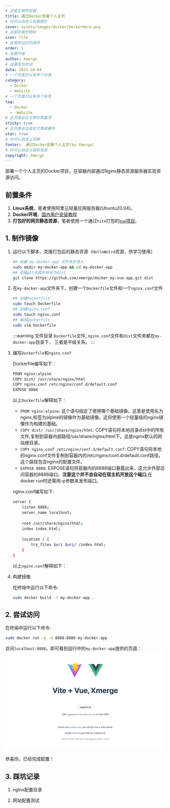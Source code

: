 ```yaml
---
# 这是文章的标题
title: 通过Docker部署个人主页
# 你可以自定义封面图片
cover: assets/images/docker/DockerHero.png
# 这是页面的图标
icon: file
# 这是侧边栏的顺序
order: 1
# 设置作者
author: Xmerge
# 设置写作时间
date: 2023-10-04
# 一个页面可以有多个分类
category:
  - Docker
  - Website
# 一个页面可以有多个标签
tag:
  - Docker
  - -Website
# 此页面会在文章列表置顶
sticky: true
# 此页面会出现在文章收藏中
star: true
# 你可以自定义页脚
footer:  通过Docker部署个人主页(by Xmerge)
# 你可以自定义版权信息
copyright: Xmerge
---
```


部署一个个人主页的Docker项目，在容器内部通过Nginx静态资源服务器实现资源访问。

<!-- more -->
## 前置条件

1. **Linux系统**，笔者使用阿里云轻量应用服务器(Ubuntu20.04)。
2. **Docker环境**，[国内用户安装教程](https://yeasy.gitbook.io/docker_practice/install/ubuntu)
3. **打包好的网页静态资源**，笔者使用一个通过`Vite`打包的[`Vue`项目](https://github.com/xmerge/docker_my-vue-app.git)。

## 1. 制作镜像

1. 运行以下脚本，克隆打包后的静态资源（`HelloWolrd`资源，供学习使用）

    ```bash
    ## 创建 my-docker-app 文件夹并进入
    sudo mkdir my-docker-app && cd my-docker-app
    ## 克隆git仓库并命名为dist
    git clone https://github.com/xmerge/docker_my-vue-app.git dist
    ```

2. 在`my-docker-app`文件夹下，创建一个`Dockerfile`文件和一个`nginx.conf`文件

    ```bash
    ## 创建Dockerfile
    sudo touch Dockerfile
    ## 创建nginx.conf
    sudo touch nginx.conf
    ## 编写Dockerfile
    sudo vim Dockerfile
    ```

    :::warning 文件目录
    `Dockerfile`文件, `nginx.conf`文件和`dist`文件夹都在`my-docker-app`目录下， 三者是平级关系。
    :::

3. 编写`Dockerfile`和`nginx.conf`

    Dockerfile编写如下：

    ```bash
    FROM nginx:alpine
    COPY dist/ /usr/share/nginx/html
    COPY nginx.conf /etc/nginx/conf.d/default.conf
    EXPOSE 8888
    ```

    以上`Dockerfile`解释如下：
    - `FROM nginx:alpine`: 这个语句指定了使用哪个基础镜像。这里是使用名为nginx,标签为alpine的镜像作为基础镜像。这将使用一个轻量级的nginx镜像作为构建的基础。
    - `COPY dist/ /usr/share/nginx/html`: COPY语句将本地目录dist中的所有文件,复制到容器内部路径/usr/share/nginx/html下。这是nginx默认的网站根目录。
    - `COPY nginx.conf /etc/nginx/conf.d/default.conf`: COPY语句将本地的nginx.conf文件复制到容器内的/etc/nginx/conf.d/default.conf路径。这个路径包含nginx的配置文件。
    - `EXPOSE 8888`: EXPOSE语句将容器内的8888端口暴露出来，这允许外部访问容器的8888端口。**注意这个并不会自动在宿主机开放这个端口**,在docker run时还需用-p参数来发布端口。

    nginx.conf编写如下:

    ```bash
    server {
        listen 8888;
        server_name localhost;

        root /usr/share/nginx/html;
        index index.html;

        location / {
            try_files $uri $uri/ /index.html;
        }
    }
    ```

    以上`nginx.conf`解释如下：

4. 构建镜像

    在终端中运行以下命令:

    ```bash
    sudo docker build -t my-docker-app .
    ```

## 2. 尝试访问

在终端中运行以下命令:

```bash
sudo docker run -p -d 8888:8888 my-docker-app
```

访问`localhost:8888`，即可看到运行中的`my-docker-app`提供的页面：
![HelloWord页面](./img/dockerFun_1_HelloWorld.png)

恭喜你，已经完成配置！

## 3. 踩坑记录

1. nginx配置目录

2. 网站配置测试
